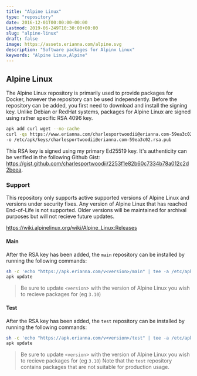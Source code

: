 ```yaml
---
title: "Alpine Linux"
type: "repository"
date: 2016-12-01T00:00:00-00:00
Lastmod: 2019-06-249T10:30:00+00:00
slug: "alpine-linux"
draft: false
image: https://assets.erianna.com/alpine.svg
description: "Software packages for Alpinx Linux"
keywords: "Alpine Linux,Alpine"
---
```


## Alpine Linux

The Alpine Linux repository is primarily used to provide packages for Docker, however the repository can be used independently. Before the repository can be added, you first need to download and install the signing key. Unlike Debian or RedHat systems, packages for Alpine Linux are signed using rather specific RSA 4096 key.

```bash
apk add curl wget --no-cache
curl -qs https://www.erianna.com/charlesportwoodii@erianna.com-59ea3c02.rsa.pub \
-o /etc/apk/keys/charlesportwoodii@erianna.com-59ea3c02.rsa.pub
```

This RSA key is signed using my primary Ed25519 key. It's authenticity can be verified in the following Github Gist: https://gist.github.com/charlesportwoodii/2253f1e82b60c7334b78a012c2d2beea.

### Support

This repository only supports active supported versions of Alpine Linux and versions under security fixes. Any version of Alpine Linux that has reached End-of-Life is not supported. Older versions will be maintained for archival purposes but will not recieve future updates.

https://wiki.alpinelinux.org/wiki/Alpine_Linux:Releases


#### Main

After the RSA key has been added, the `main` repository can be installed by running the following commands:

```bash
sh -c 'echo "https://apk.erianna.com/v<version>/main" | tee -a /etc/apk/repositories'
apk update
```

> Be sure to update `<version`> with the version of Alpine Linux you wish to recieve packages for (eg `3.10`)

#### Test

After the RSA key has been added, the `test` repository can be installed by running the following commands:

```bash
sh -c 'echo "https://apk.erianna.com/v<version>/test" | tee -a /etc/apk/repositories'
apk update
```

> Be sure to update `<version`> with the version of Alpine Linux you wish to recieve packages for (eg `3.10`)
> Note that the `test` repository contains packages that are not suitable for production usage.
